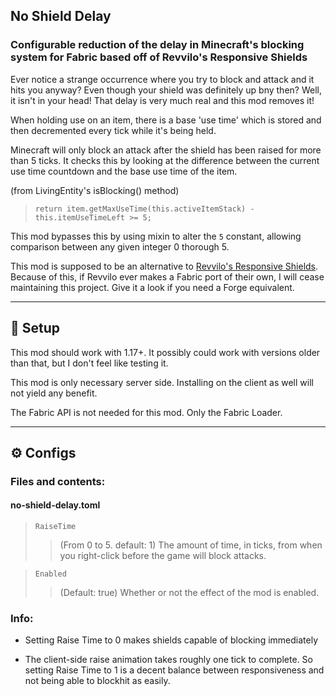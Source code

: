 ## No Shield Delay
### Configurable reduction of the delay in Minecraft's blocking system for Fabric based off of Revvilo's Responsive Shields

Ever notice a strange occurrence where you try to block and attack and it hits you anyway? Even though your shield was definitely up bny then? Well, it isn't in your head! That delay is very much real and this mod removes it!

When holding use on an item, there is a base 'use time' which is stored and then decremented every tick while it's being held.

Minecraft will only block an attack after the shield has been raised for more than 5 ticks.
It checks this by looking at the difference between the current use time countdown and the base use time of the item.

(from LivingEntity's isBlocking() method)

> `return item.getMaxUseTime(this.activeItemStack) - this.itemUseTimeLeft >= 5;`

This mod bypasses this by using mixin to alter the `5` constant, allowing comparison between any given integer 0 thorough 5.

This mod is supposed to be an alternative to [Revvilo's Responsive Shields](https://github.com/Revvilo/Responsive-Shields). Because of this, if Revvilo ever makes a Fabric port of their own, I will cease maintaining this project. 
Give it a look if you need a Forge equivalent.

----------
## 🧰 Setup

This mod should work with 1.17+. It possibly could work with versions older than that, but I don't feel like testing it.

This mod is only necessary server side. Installing on the client as well will not yield any benefit.

The Fabric API is not needed for this mod. Only the Fabric Loader.

----------
## ⚙ Configs
### Files and contents:
#### no-shield-delay.toml

>`RaiseTime`
>> (From 0 to 5. default: 1) The amount of time, in ticks, from when you right-click before the game will block attacks.

>`Enabled`
>> (Default: true) Whether or not the effect of the mod is enabled.


### Info:
- Setting Raise Time to 0 makes shields capable of blocking immediately

- The client-side raise animation takes roughly one tick to complete. So setting Raise Time to 1 is a decent balance between responsiveness and not being able to blockhit as easily.